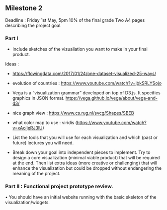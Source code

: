 ## Milestone 2

Deadline : Friday 1st May, 5pm
10% of the final grade
Two A4 pages describing the project goal.

### Part I
* Include sketches of the vizualiation you want to make in your final product.

Ideas : 
* https://flowingdata.com/2017/01/24/one-dataset-visualized-25-ways/
* evolution of countries : https://www.youtube.com/watch?v=jbkSRLYSojo

* Vega is a “visualization grammar” developed on top of D3.js. It specifies graphics in JSON format. https://vega.github.io/vega/about/vega-and-d3/

* nice graph view : https://www.cs.rug.nl/svcg/Shapes/SBEB
* what color map to use : viridis (https://www.youtube.com/watch?v=xAoljeRJ3lU)





* List the tools that you will use for each visualization and which (past or future) lectures you will need.
* Break down your goal into independent pieces to implement. Try to design a core visualization (minimal viable product) that will be required at the end. Then list extra ideas (more creative or challenging) that will enhance the visualization but could be dropped without endangering the meaning of the project.

### Part II : Functional project prototype review.
• You should have an initial website running with the basic skeleton of the
visualization/widgets.